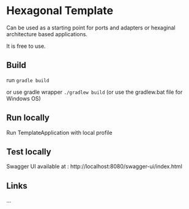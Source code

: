 # Hexagonal Template

Can be used as a starting point for ports and adapters or hexaginal architecture based applications.

It is free to use.
 
## Build
run `gradle build`

or use gradle wrapper `./gradlew build` (or use the gradlew.bat file for Windows OS)

## Run locally
Run TemplateApplication with local profile

## Test locally
Swagger UI available at :
http://localhost:8080/swagger-ui/index.html

## Links
...